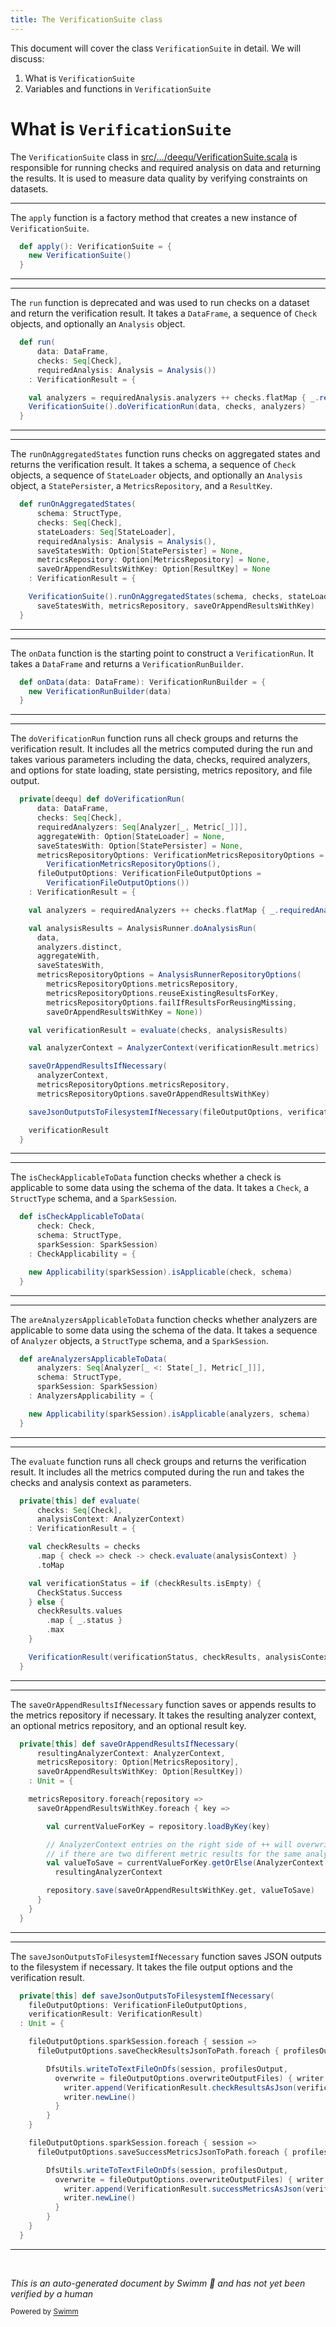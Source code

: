 ```yaml
---
title: The VerificationSuite class
---
```

This document will cover the class <SwmToken path="src/main/scala/com/amazon/deequ/VerificationSuite.scala" pos="287:8:8" line-data="  def apply(): VerificationSuite = {">`VerificationSuite`</SwmToken> in detail. We will discuss:

1. What is <SwmToken path="src/main/scala/com/amazon/deequ/VerificationSuite.scala" pos="287:8:8" line-data="  def apply(): VerificationSuite = {">`VerificationSuite`</SwmToken>
2. Variables and functions in <SwmToken path="src/main/scala/com/amazon/deequ/VerificationSuite.scala" pos="287:8:8" line-data="  def apply(): VerificationSuite = {">`VerificationSuite`</SwmToken>

# What is <SwmToken path="src/main/scala/com/amazon/deequ/VerificationSuite.scala" pos="287:8:8" line-data="  def apply(): VerificationSuite = {">`VerificationSuite`</SwmToken>

The <SwmToken path="src/main/scala/com/amazon/deequ/VerificationSuite.scala" pos="287:8:8" line-data="  def apply(): VerificationSuite = {">`VerificationSuite`</SwmToken> class in <SwmPath>[src/…/deequ/VerificationSuite.scala](src/main/scala/com/amazon/deequ/VerificationSuite.scala)</SwmPath> is responsible for running checks and required analysis on data and returning the results. It is used to measure data quality by verifying constraints on datasets.

<SwmSnippet path="/src/main/scala/com/amazon/deequ/VerificationSuite.scala" line="287">

---

The <SwmToken path="src/main/scala/com/amazon/deequ/VerificationSuite.scala" pos="287:3:3" line-data="  def apply(): VerificationSuite = {">`apply`</SwmToken> function is a factory method that creates a new instance of <SwmToken path="src/main/scala/com/amazon/deequ/VerificationSuite.scala" pos="287:8:8" line-data="  def apply(): VerificationSuite = {">`VerificationSuite`</SwmToken>.

```scala
  def apply(): VerificationSuite = {
    new VerificationSuite()
  }
```

---

</SwmSnippet>

<SwmSnippet path="/src/main/scala/com/amazon/deequ/VerificationSuite.scala" line="292">

---

The <SwmToken path="src/main/scala/com/amazon/deequ/VerificationSuite.scala" pos="292:3:3" line-data="  def run(">`run`</SwmToken> function is deprecated and was used to run checks on a dataset and return the verification result. It takes a <SwmToken path="src/main/scala/com/amazon/deequ/VerificationSuite.scala" pos="293:4:4" line-data="      data: DataFrame,">`DataFrame`</SwmToken>, a sequence of <SwmToken path="src/main/scala/com/amazon/deequ/VerificationSuite.scala" pos="294:6:6" line-data="      checks: Seq[Check],">`Check`</SwmToken> objects, and optionally an <SwmToken path="src/main/scala/com/amazon/deequ/VerificationSuite.scala" pos="295:4:4" line-data="      requiredAnalysis: Analysis = Analysis())">`Analysis`</SwmToken> object.

```scala
  def run(
      data: DataFrame,
      checks: Seq[Check],
      requiredAnalysis: Analysis = Analysis())
    : VerificationResult = {

    val analyzers = requiredAnalysis.analyzers ++ checks.flatMap { _.requiredAnalyzers() }
    VerificationSuite().doVerificationRun(data, checks, analyzers)
  }
```

---

</SwmSnippet>

<SwmSnippet path="/src/main/scala/com/amazon/deequ/VerificationSuite.scala" line="302">

---

The <SwmToken path="src/main/scala/com/amazon/deequ/VerificationSuite.scala" pos="302:3:3" line-data="  def runOnAggregatedStates(">`runOnAggregatedStates`</SwmToken> function runs checks on aggregated states and returns the verification result. It takes a schema, a sequence of <SwmToken path="src/main/scala/com/amazon/deequ/VerificationSuite.scala" pos="304:6:6" line-data="      checks: Seq[Check],">`Check`</SwmToken> objects, a sequence of <SwmToken path="src/main/scala/com/amazon/deequ/VerificationSuite.scala" pos="305:6:6" line-data="      stateLoaders: Seq[StateLoader],">`StateLoader`</SwmToken> objects, and optionally an <SwmToken path="src/main/scala/com/amazon/deequ/VerificationSuite.scala" pos="306:4:4" line-data="      requiredAnalysis: Analysis = Analysis(),">`Analysis`</SwmToken> object, a <SwmToken path="src/main/scala/com/amazon/deequ/VerificationSuite.scala" pos="307:6:6" line-data="      saveStatesWith: Option[StatePersister] = None,">`StatePersister`</SwmToken>, a <SwmToken path="src/main/scala/com/amazon/deequ/VerificationSuite.scala" pos="308:6:6" line-data="      metricsRepository: Option[MetricsRepository] = None,">`MetricsRepository`</SwmToken>, and a <SwmToken path="src/main/scala/com/amazon/deequ/VerificationSuite.scala" pos="309:6:6" line-data="      saveOrAppendResultsWithKey: Option[ResultKey] = None                           )">`ResultKey`</SwmToken>.

```scala
  def runOnAggregatedStates(
      schema: StructType,
      checks: Seq[Check],
      stateLoaders: Seq[StateLoader],
      requiredAnalysis: Analysis = Analysis(),
      saveStatesWith: Option[StatePersister] = None,
      metricsRepository: Option[MetricsRepository] = None,
      saveOrAppendResultsWithKey: Option[ResultKey] = None                           )
    : VerificationResult = {

    VerificationSuite().runOnAggregatedStates(schema, checks, stateLoaders, requiredAnalysis,
      saveStatesWith, metricsRepository, saveOrAppendResultsWithKey)
  }
```

---

</SwmSnippet>

<SwmSnippet path="/src/main/scala/com/amazon/deequ/VerificationSuite.scala" line="49">

---

The <SwmToken path="src/main/scala/com/amazon/deequ/VerificationSuite.scala" pos="49:3:3" line-data="  def onData(data: DataFrame): VerificationRunBuilder = {">`onData`</SwmToken> function is the starting point to construct a <SwmToken path="src/main/scala/com/amazon/deequ/VerificationSuite.scala" pos="45:13:13" line-data="    * Starting point to construct a VerificationRun.">`VerificationRun`</SwmToken>. It takes a <SwmToken path="src/main/scala/com/amazon/deequ/VerificationSuite.scala" pos="49:8:8" line-data="  def onData(data: DataFrame): VerificationRunBuilder = {">`DataFrame`</SwmToken> and returns a <SwmToken path="src/main/scala/com/amazon/deequ/VerificationSuite.scala" pos="49:12:12" line-data="  def onData(data: DataFrame): VerificationRunBuilder = {">`VerificationRunBuilder`</SwmToken>.

```scala
  def onData(data: DataFrame): VerificationRunBuilder = {
    new VerificationRunBuilder(data)
  }
```

---

</SwmSnippet>

<SwmSnippet path="/src/main/scala/com/amazon/deequ/VerificationSuite.scala" line="107">

---

The <SwmToken path="src/main/scala/com/amazon/deequ/VerificationSuite.scala" pos="107:8:8" line-data="  private[deequ] def doVerificationRun(">`doVerificationRun`</SwmToken> function runs all check groups and returns the verification result. It includes all the metrics computed during the run and takes various parameters including the data, checks, required analyzers, and options for state loading, state persisting, metrics repository, and file output.

```scala
  private[deequ] def doVerificationRun(
      data: DataFrame,
      checks: Seq[Check],
      requiredAnalyzers: Seq[Analyzer[_, Metric[_]]],
      aggregateWith: Option[StateLoader] = None,
      saveStatesWith: Option[StatePersister] = None,
      metricsRepositoryOptions: VerificationMetricsRepositoryOptions =
        VerificationMetricsRepositoryOptions(),
      fileOutputOptions: VerificationFileOutputOptions =
        VerificationFileOutputOptions())
    : VerificationResult = {

    val analyzers = requiredAnalyzers ++ checks.flatMap { _.requiredAnalyzers() }

    val analysisResults = AnalysisRunner.doAnalysisRun(
      data,
      analyzers.distinct,
      aggregateWith,
      saveStatesWith,
      metricsRepositoryOptions = AnalysisRunnerRepositoryOptions(
        metricsRepositoryOptions.metricsRepository,
        metricsRepositoryOptions.reuseExistingResultsForKey,
        metricsRepositoryOptions.failIfResultsForReusingMissing,
        saveOrAppendResultsWithKey = None))

    val verificationResult = evaluate(checks, analysisResults)

    val analyzerContext = AnalyzerContext(verificationResult.metrics)

    saveOrAppendResultsIfNecessary(
      analyzerContext,
      metricsRepositoryOptions.metricsRepository,
      metricsRepositoryOptions.saveOrAppendResultsWithKey)

    saveJsonOutputsToFilesystemIfNecessary(fileOutputOptions, verificationResult)

    verificationResult
  }
```

---

</SwmSnippet>

<SwmSnippet path="/src/main/scala/com/amazon/deequ/VerificationSuite.scala" line="238">

---

The <SwmToken path="src/main/scala/com/amazon/deequ/VerificationSuite.scala" pos="238:3:3" line-data="  def isCheckApplicableToData(">`isCheckApplicableToData`</SwmToken> function checks whether a check is applicable to some data using the schema of the data. It takes a <SwmToken path="src/main/scala/com/amazon/deequ/VerificationSuite.scala" pos="239:4:4" line-data="      check: Check,">`Check`</SwmToken>, a <SwmToken path="src/main/scala/com/amazon/deequ/VerificationSuite.scala" pos="240:4:4" line-data="      schema: StructType,">`StructType`</SwmToken> schema, and a <SwmToken path="src/main/scala/com/amazon/deequ/VerificationSuite.scala" pos="241:4:4" line-data="      sparkSession: SparkSession)">`SparkSession`</SwmToken>.

```scala
  def isCheckApplicableToData(
      check: Check,
      schema: StructType,
      sparkSession: SparkSession)
    : CheckApplicability = {

    new Applicability(sparkSession).isApplicable(check, schema)
  }
```

---

</SwmSnippet>

<SwmSnippet path="/src/main/scala/com/amazon/deequ/VerificationSuite.scala" line="254">

---

The <SwmToken path="src/main/scala/com/amazon/deequ/VerificationSuite.scala" pos="254:3:3" line-data="  def areAnalyzersApplicableToData(">`areAnalyzersApplicableToData`</SwmToken> function checks whether analyzers are applicable to some data using the schema of the data. It takes a sequence of <SwmToken path="src/main/scala/com/amazon/deequ/VerificationSuite.scala" pos="255:6:6" line-data="      analyzers: Seq[Analyzer[_ &lt;: State[_], Metric[_]]],">`Analyzer`</SwmToken> objects, a <SwmToken path="src/main/scala/com/amazon/deequ/VerificationSuite.scala" pos="256:4:4" line-data="      schema: StructType,">`StructType`</SwmToken> schema, and a <SwmToken path="src/main/scala/com/amazon/deequ/VerificationSuite.scala" pos="257:4:4" line-data="      sparkSession: SparkSession)">`SparkSession`</SwmToken>.

```scala
  def areAnalyzersApplicableToData(
      analyzers: Seq[Analyzer[_ <: State[_], Metric[_]]],
      schema: StructType,
      sparkSession: SparkSession)
    : AnalyzersApplicability = {

    new Applicability(sparkSession).isApplicable(analyzers, schema)
  }
```

---

</SwmSnippet>

<SwmSnippet path="/src/main/scala/com/amazon/deequ/VerificationSuite.scala" line="263">

---

The <SwmToken path="src/main/scala/com/amazon/deequ/VerificationSuite.scala" pos="263:8:8" line-data="  private[this] def evaluate(">`evaluate`</SwmToken> function runs all check groups and returns the verification result. It includes all the metrics computed during the run and takes the checks and analysis context as parameters.

```scala
  private[this] def evaluate(
      checks: Seq[Check],
      analysisContext: AnalyzerContext)
    : VerificationResult = {

    val checkResults = checks
      .map { check => check -> check.evaluate(analysisContext) }
      .toMap

    val verificationStatus = if (checkResults.isEmpty) {
      CheckStatus.Success
    } else {
      checkResults.values
        .map { _.status }
        .max
    }

    VerificationResult(verificationStatus, checkResults, analysisContext.metricMap)
  }
```

---

</SwmSnippet>

<SwmSnippet path="/src/main/scala/com/amazon/deequ/VerificationSuite.scala" line="174">

---

The <SwmToken path="src/main/scala/com/amazon/deequ/VerificationSuite.scala" pos="174:8:8" line-data="  private[this] def saveOrAppendResultsIfNecessary(">`saveOrAppendResultsIfNecessary`</SwmToken> function saves or appends results to the metrics repository if necessary. It takes the resulting analyzer context, an optional metrics repository, and an optional result key.

```scala
  private[this] def saveOrAppendResultsIfNecessary(
      resultingAnalyzerContext: AnalyzerContext,
      metricsRepository: Option[MetricsRepository],
      saveOrAppendResultsWithKey: Option[ResultKey])
    : Unit = {

    metricsRepository.foreach{repository =>
      saveOrAppendResultsWithKey.foreach { key =>

        val currentValueForKey = repository.loadByKey(key)

        // AnalyzerContext entries on the right side of ++ will overwrite the ones on the left
        // if there are two different metric results for the same analyzer
        val valueToSave = currentValueForKey.getOrElse(AnalyzerContext.empty) ++
          resultingAnalyzerContext

        repository.save(saveOrAppendResultsWithKey.get, valueToSave)
      }
    }
  }
```

---

</SwmSnippet>

<SwmSnippet path="/src/main/scala/com/amazon/deequ/VerificationSuite.scala" line="146">

---

The <SwmToken path="src/main/scala/com/amazon/deequ/VerificationSuite.scala" pos="146:8:8" line-data="  private[this] def saveJsonOutputsToFilesystemIfNecessary(">`saveJsonOutputsToFilesystemIfNecessary`</SwmToken> function saves JSON outputs to the filesystem if necessary. It takes the file output options and the verification result.

```scala
  private[this] def saveJsonOutputsToFilesystemIfNecessary(
    fileOutputOptions: VerificationFileOutputOptions,
    verificationResult: VerificationResult)
  : Unit = {

    fileOutputOptions.sparkSession.foreach { session =>
      fileOutputOptions.saveCheckResultsJsonToPath.foreach { profilesOutput =>

        DfsUtils.writeToTextFileOnDfs(session, profilesOutput,
          overwrite = fileOutputOptions.overwriteOutputFiles) { writer =>
            writer.append(VerificationResult.checkResultsAsJson(verificationResult))
            writer.newLine()
          }
        }
    }

    fileOutputOptions.sparkSession.foreach { session =>
      fileOutputOptions.saveSuccessMetricsJsonToPath.foreach { profilesOutput =>

        DfsUtils.writeToTextFileOnDfs(session, profilesOutput,
          overwrite = fileOutputOptions.overwriteOutputFiles) { writer =>
            writer.append(VerificationResult.successMetricsAsJson(verificationResult))
            writer.newLine()
          }
        }
    }
  }
```

---

</SwmSnippet>

&nbsp;

*This is an auto-generated document by Swimm 🌊 and has not yet been verified by a human*

<SwmMeta version="3.0.0" repo-id="Z2l0aHViJTNBJTNBZGVlcXUlM0ElM0Fhd3NsYWJz" repo-name="deequ"><sup>Powered by [Swimm](/)</sup></SwmMeta>
